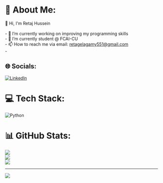 # 💫 About Me:
👋 Hi, I'm Retaj Hussein<br><br>- 🔭 I’m currently working on improving my programming skills<br>- 🌱 I’m currently student @ FCAI-CU <br>- 📫 How to reach me via email: retagelagamy551@gmail.com<br>-


## 🌐 Socials:
[![LinkedIn](https://img.shields.io/badge/LinkedIn-%230077B5.svg?logo=linkedin&logoColor=white)](https://linkedin.com/in/http://www.linkedin.com/in/retag-elagamy-824009344) 

# 💻 Tech Stack:
![Python](https://img.shields.io/badge/python-3670A0?style=for-the-badge&logo=python&logoColor=ffdd54)

# 📊 GitHub Stats:
![](https://github-readme-stats.vercel.app/api?username=retajelagamy&theme=shadow_blue&hide_border=false&include_all_commits=false&count_private=false)<br/>
![](https://github-readme-streak-stats.herokuapp.com/?user=retajelagamy&theme=shadow_blue&hide_border=false)<br/>
![](https://github-readme-stats.vercel.app/api/top-langs/?username=retajelagamy&theme=shadow_blue&hide_border=false&include_all_commits=false&count_private=false&layout=compact)

---
[![](https://visitcount.itsvg.in/api?id=retajelagamy&icon=0&color=0)](https://visitcount.itsvg.in)

<!-- Proudly created with GPRM ( https://gprm.itsvg.in ) -->
